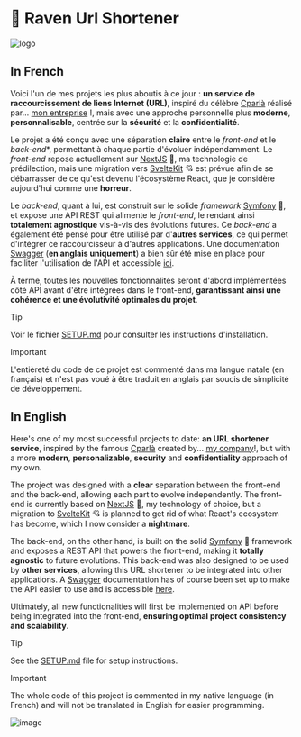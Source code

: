 # 🔗 Raven Url Shortener

![logo](https://github.com/user-attachments/assets/781ad6e1-7c69-4b76-ae55-04df78f998c5)

## In French

Voici l'un de mes projets les plus aboutis à ce jour : **un service de raccourcissement de liens Internet (URL)**, inspiré du célèbre [Cparlà](https://cpar.la/) réalisé par... [mon entreprise](https://ciblemut.net/) !, mais avec une approche personnelle plus **moderne**, **personnalisable**, centrée sur la **sécurité** et la **confidentialité**.

Le projet a été conçu avec une séparation **claire** entre le *front-end* et le *back-end**, permettant à chaque partie d'évoluer indépendamment. Le *front-end* repose actuellement sur [NextJS](https://nextjs.org/) 🤕, ma technologie de prédilection, mais une migration vers [SvelteKit](https://svelte.dev/docs/kit/introduction) 💘 est prévue afin de se débarrasser de ce qu'est devenu l'écosystème React, que je considère aujourd'hui comme une **horreur**.

Le *back-end*, quant à lui, est construit sur le solide *framework* [Symfony](https://symfony.com/) 💪, et expose une API REST qui alimente le *front-end*, le rendant ainsi **totalement agnostique** vis-à-vis des évolutions futures. Ce *back-end* a également été pensé pour être utilisé par d'**autres services**, ce qui permet d'intégrer ce raccourcisseur à d'autres applications. Une documentation [Swagger](https://swagger.io/) (**en anglais uniquement**) a bien sûr été mise en place pour faciliter l'utilisation de l'API et accessible [ici](https://url.florian-dev.fr/api/docs).

À terme, toutes les nouvelles fonctionnalités seront d'abord implémentées côté API avant d'être intégrées dans le front-end, **garantissant ainsi une cohérence et une évolutivité optimales du projet**.

> [!TIP]
> Voir le fichier [SETUP.md](https://github.com/FlorianLeChat/Raven-Url-Shortener/blob/master/SETUP.md) pour consulter les instructions d'installation.

> [!IMPORTANT]
> L'entièreté du code de ce projet est commenté dans ma langue natale (en français) et n'est pas voué à être traduit en anglais par soucis de simplicité de développement.

## In English

Here's one of my most successful projects to date: **an URL shortener service**, inspired by the famous [Cparlà](https://cpar.la/) created by... [my company](https://ciblemut.net/)!, but with a more **modern**, **personalizable**, **security** and **confidentiality** approach of my own.

The project was designed with a **clear** separation between the front-end and the back-end, allowing each part to evolve independently. The front-end is currently based on [NextJS](https://nextjs.org/) 🤕, my technology of choice, but a migration to [SvelteKit](https://svelte.dev/docs/kit/introduction) 💘 is planned to get rid of what React's ecosystem has become, which I now consider a **nightmare**.

The back-end, on the other hand, is built on the solid [Symfony](https://symfony.com/) 💪 framework and exposes a REST API that powers the front-end, making it **totally agnostic** to future evolutions. This back-end was also designed to be used by **other services**, allowing this URL shortener to be integrated into other applications. A [Swagger](https://swagger.io/) documentation has of course been set up to make the API easier to use and is accessible [here](https://url.florian-dev.fr/api/docs).

Ultimately, all new functionalities will first be implemented on API before being integrated into the front-end, **ensuring optimal project consistency and scalability**.

> [!TIP]
> See the [SETUP.md](https://github.com/FlorianLeChat/Raven-Url-Shortener/blob/master/SETUP.md) file for setup instructions.

> [!IMPORTANT]
> The whole code of this project is commented in my native language (in French) and will not be translated in English for easier programming.

![image](https://github.com/user-attachments/assets/fada86a4-cd54-4988-a7a4-4f6884de30d4)